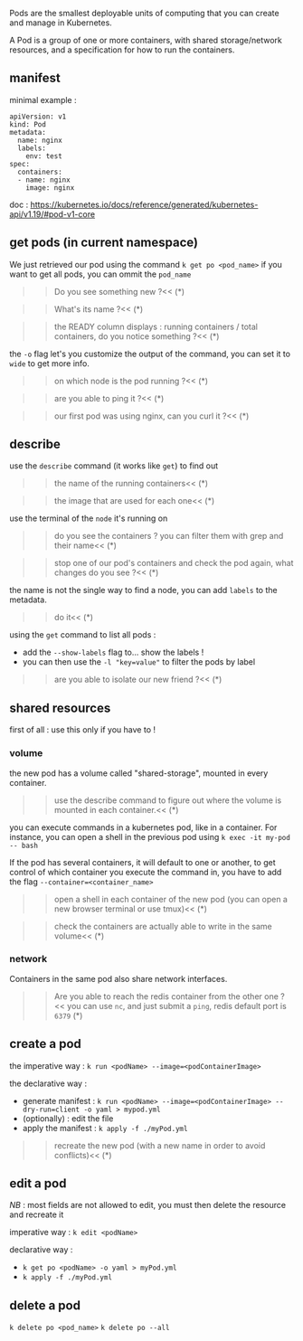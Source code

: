 Pods are the smallest deployable units of computing that you can create and manage in Kubernetes.

A Pod is a group of one or more containers, with shared storage/network resources, and a specification for how to run the containers.

## manifest
minimal example : 

```
apiVersion: v1
kind: Pod
metadata:
  name: nginx
  labels:
    env: test
spec:
  containers:
  - name: nginx
    image: nginx
```

doc : https://kubernetes.io/docs/reference/generated/kubernetes-api/v1.19/#pod-v1-core

## get pods (in current namespace)
We just retrieved our pod using the command `k get po <pod_name>` if you want to get all pods, you can ommit the `pod_name`

>>Do you see something new ?<<
(*)

>>What's its name ?<<
(*)

>>the READY column displays : running containers / total containers, do you notice something ?<<
(*)

the `-o` flag let's you customize the output of the command, you can set it to `wide` to get more info.

>>on which node is the pod running ?<< 
(*)

>>are you able to ping it ?<< 
(*)

>>our first pod was using nginx, can you curl it ?<<
(*) 

## describe
use the `describe` command (it works like `get`) to find out

>>the name of the running containers<<
(*) 

>>the image that are used for each one<<
(*) 

use the terminal of the `node` it's running on

>>do you see the containers ? you can filter them with grep and their name<<
(*) 

>>stop one of our pod's containers and check the pod again, what changes do you see ?<<
(*) 

the name is not the single way to find a node, you can add `labels` to the metadata.

>>do it<<
(*)

using the `get` command to list all pods :
  - add the `--show-labels` flag to... show the labels !
  - you can then use the `-l "key=value"` to filter the pods by label

>>are you able to isolate our new friend ?<<
(*)

## shared resources 
first of all : use this only if you have to !

### volume
the new pod has a volume called "shared-storage", mounted in every container.
>>use the describe command to figure out where the volume is mounted in each container.<<
(*)

you can execute commands in a kubernetes pod, like in a container. For instance, you can open a shell in the previous pod using `k exec -it my-pod -- bash`

If the pod has several containers, it will default to one or another, to get control of which container you execute the command in, you have to add the flag `--container=<container_name>`

>>open a shell in each container of the new pod (you can open a new browser terminal or use tmux)<<
(*)

>>check the containers are actually able to write in the same volume<<
(*)

### network
Containers in the same pod also share network interfaces. 

>>Are you able to reach the redis container from the other one ?<< 
you can use `nc`, and just submit a `ping`, redis default port is `6379`
(*)

## create a pod
the imperative way : `k run <podName> --image=<podContainerImage>`
    
the declarative way :
- generate manifest : `k run <podName> --image=<podContainerImage> --dry-run=client -o yaml > mypod.yml`
- (optionally) : edit the file
- apply the manifest : `k apply -f ./myPod.yml`

>>recreate the new pod (with a new name in order to avoid conflicts)<<
(*)

## edit a pod 
_NB_ : most fields are not allowed to edit, you must then delete the resource and recreate it

imperative way : `k edit <podName>`

declarative way :
- `k get po <podName> -o yaml > myPod.yml`
- `k apply -f ./myPod.yml`

## delete a pod

`k delete po <pod_name>`
`k delete po --all`
